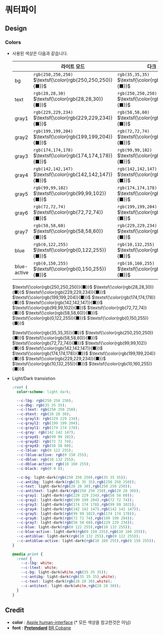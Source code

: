 # 쿼터파이

## Design

### Colors

+ 사용된 색상은 다음과 같습니다.

  |  | 라이트 모드  | 다크 모드 |
  | --- | --- | --- |
  | bg | `rgb(250,250,250)` $\textsf{\color{rgb(250,250,250)}{■}}$ | `rgb(35,35,35)` $\textsf{\color{rgb(35,35,35)}{■}}$ |
  | text | `rgb(28,28,30)` $\textsf{\color{rgb(28,28,30)}{■}}$ | `rgb(250,250,250)` $\textsf{\color{rgb(250,250,250)}{■}}$ |
  | gray1 | `rgb(229,229,234)` $\textsf{\color{rgb(229,229,234)}{■}}$ | `rgb(58,58,60)` $\textsf{\color{rgb(58,58,60)}{■}}$ |
  | gray2 | `rgb(199,199,204)` $\textsf{\color{rgb(199,199,204)}{■}}$ | `rgb(72,72,74)` $\textsf{\color{rgb(72,72,74)}{■}}$ |
  | gray3 | `rgb(174,174,178)` $\textsf{\color{rgb(174,174,178)}{■}}$ | `rgb(99,99,102)` $\textsf{\color{rgb(99,99,102)}{■}}$ |
  | gray4 | `rgb(142,142,147)` $\textsf{\color{rgb(142,142,147)}{■}}$ | `rgb(142,142,147)` $\textsf{\color{rgb(142,142,147)}{■}}$ |
  | gray5 | `rgb(99,99,102)` $\textsf{\color{rgb(99,99,102)}{■}}$ | `rgb(174,174,178)` $\textsf{\color{rgb(174,174,178)}{■}}$ |
  | gray6 | `rgb(72,72,74)` $\textsf{\color{rgb(72,72,74)}{■}}$ | `rgb(199,199,204)` $\textsf{\color{rgb(199,199,204)}{■}}$ |
  | gray7 | `rgb(58,58,60)` $\textsf{\color{rgb(58,58,60)}{■}}$ | `rgb(229,229,234)` $\textsf{\color{rgb(229,229,234)}{■}}$ |
  | blue | `rgb(0,122,255)` $\textsf{\color{rgb(0,122,255)}{■}}$ | `rgb(10,132,255)` $\textsf{\color{rgb(10,132,255)}{■}}$ |
  | blue-active | `rgb(0,150,255)` $\textsf{\color{rgb(0,150,255)}{■}}$ | `rgb(10,160,255)` $\textsf{\color{rgb(10,160,255)}{■}}$ |

  $\textsf{\color{rgb(250,250,250)}{■}}$ $\textsf{\color{rgb(28,28,30)}{■}}$ $\textsf{\color{rgb(229,229,234)}{■}}$ $\textsf{\color{rgb(199,199,204)}{■}}$ $\textsf{\color{rgb(174,174,178)}{■}}$ $\textsf{\color{rgb(142,142,147)}{■}}$ $\textsf{\color{rgb(99,99,102)}{■}}$ $\textsf{\color{rgb(72,72,74)}{■}}$ $\textsf{\color{rgb(58,58,60)}{■}}$ $\textsf{\color{rgb(0,122,255)}{■}}$ $\textsf{\color{rgb(0,150,255)}{■}}$

  $\textsf{\color{rgb(35,35,35)}{■}}$ $\textsf{\color{rgb(250,250,250)}{■}}$ $\textsf{\color{rgb(58,58,60)}{■}}$ $\textsf{\color{rgb(72,72,74)}{■}}$ $\textsf{\color{rgb(99,99,102)}{■}}$ $\textsf{\color{rgb(142,142,147)}{■}}$ $\textsf{\color{rgb(174,174,178)}{■}}$ $\textsf{\color{rgb(199,199,204)}{■}}$ $\textsf{\color{rgb(229,229,234)}{■}}$ $\textsf{\color{rgb(10,132,255)}{■}}$ $\textsf{\color{rgb(10,160,255)}{■}}$

+ Light/Dark transistion

  ```css
  :root {
    color-scheme: light dark;

    --c-lbg: rgb(250 250 250);
    --c-dbg: rgb(35 35 35);
    --c-ltext: rgb(250 250 250);
    --c-dtext: rgb(28 28 30);
    --c-grayl3: rgb(229 229 234);
    --c-grayl2: rgb(199 199 204);
    --c-grayl1: rgb(174 174 178);
    --c-gray: rgb(142 142 147);
    --c-grayd1: rgb(99 99 102);
    --c-grayd2: rgb(72 72 74);
    --c-grayd3: rgb(58 58 60);
    --c-lblue: rgb(0 122 255);
    --c-lblue-active: rgb(0 150 255);
    --c-dblue: rgb(10 132 255);
    --c-dblue-active: rgb(10 160 255);
    --c-black: rgb(0 0 0);

    --c-bg: light-dark(rgb(250 250 250),rgb(35 35 35));
    --c-antibg: light-dark(rgb(35 35 35),rgb(250 250 250));
    --c-text: light-dark(rgb(28 28 30),rgb(250 250 250));
    --c-antitext: light-dark(rgb(250 250 250),rgb(28 28 30));
    --c-gray1: light-dark(rgb(229 229 234),rgb(58 58 60));
    --c-gray2: light-dark(rgb(199 199 204),rgb(72 72 74));
    --c-gray3: light-dark(rgb(174 174 178),rgb(99 99 102));
    --c-gray4: light-dark(rgb(142 142 147),rgb(142 142 147));
    --c-gray5: light-dark(rgb(99 99 102),rgb(174 174 178));
    --c-gray6: light-dark(rgb(72 72 74),rgb(199 199 204));
    --c-gray7: light-dark(rgb(58 58 60),rgb(229 229 234));
    --c-blue: light-dark(rgb(0 122 255),rgb(10 132 255));
    --c-blue-active: light-dark(rgb(0 150 255),rgb(10 160 255));
    --c-antiblue: light-dark(rgb(10 132 255),rgb(0 122 255));
    --c-antiblue-active: light-dark(rgb(10 160 255),rgb(0 150 255));
  }

  @media print {
    :root {
      --c-lbg: white;
      --c-ltext: white;
      --c-bg: light-dark(white,rgb(35 35 35));
      --c-antibg: light-dark(rgb(35 35 35),white);
      --c-text: light-dark(rgb(28 28 30),white);
      --c-antitext: light-dark(white,rgb(28 28 30));
    }
  }
  ```

## Credit

+ **color** : [Apple human-interface](https://developer.apple.com/design/human-interface-guidelines/color) (* 모든 색상을 참고한것은 아님)
+ **font** : [**Pretendard**](https://github.com/orioncactus/pretendard) [BR Cobane](https://www.cdnfonts.com/br-cobane.font)
